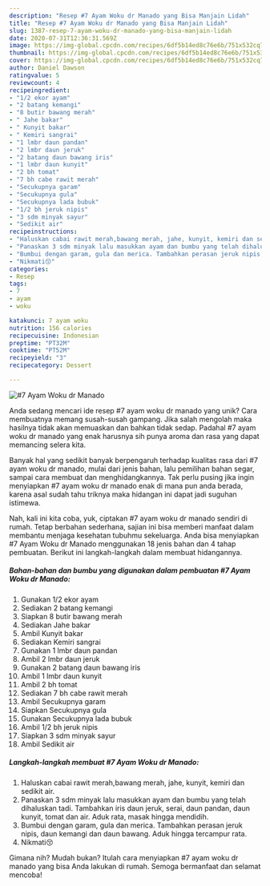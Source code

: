 ```yaml
---
description: "Resep #7 Ayam Woku dr Manado yang Bisa Manjain Lidah"
title: "Resep #7 Ayam Woku dr Manado yang Bisa Manjain Lidah"
slug: 1387-resep-7-ayam-woku-dr-manado-yang-bisa-manjain-lidah
date: 2020-07-31T12:36:31.569Z
image: https://img-global.cpcdn.com/recipes/6df5b14ed8c76e6b/751x532cq70/7-ayam-woku-dr-manado-foto-resep-utama.jpg
thumbnail: https://img-global.cpcdn.com/recipes/6df5b14ed8c76e6b/751x532cq70/7-ayam-woku-dr-manado-foto-resep-utama.jpg
cover: https://img-global.cpcdn.com/recipes/6df5b14ed8c76e6b/751x532cq70/7-ayam-woku-dr-manado-foto-resep-utama.jpg
author: Daniel Dawson
ratingvalue: 5
reviewcount: 4
recipeingredient:
- "1/2 ekor ayam"
- "2 batang kemangi"
- "8 butir bawang merah"
- " Jahe bakar"
- " Kunyit bakar"
- " Kemiri sangrai"
- "1 lmbr daun pandan"
- "2 lmbr daun jeruk"
- "2 batang daun bawang iris"
- "1 lmbr daun kunyit"
- "2 bh tomat"
- "7 bh cabe rawit merah"
- "Secukupnya garam"
- "Secukupnya gula"
- "Secukupnya lada bubuk"
- "1/2 bh jeruk nipis"
- "3 sdm minyak sayur"
- "Sedikit air"
recipeinstructions:
- "Haluskan cabai rawit merah,bawang merah, jahe, kunyit, kemiri dan sedikit air."
- "Panaskan 3 sdm minyak lalu masukkan ayam dan bumbu yang telah dihaluskan tadi. Tambahkan iris daun jeruk, serai, daun pandan, daun kunyit, tomat dan air. Aduk rata, masak hingga mendidih."
- "Bumbui dengan garam, gula dan merica. Tambahkan perasan jeruk nipis, daun kemangi dan daun bawang. Aduk hingga tercampur rata."
- "Nikmati😚"
categories:
- Resep
tags:
- 7
- ayam
- woku

katakunci: 7 ayam woku 
nutrition: 156 calories
recipecuisine: Indonesian
preptime: "PT32M"
cooktime: "PT52M"
recipeyield: "3"
recipecategory: Dessert

---
```



![#7 Ayam Woku dr Manado](https://img-global.cpcdn.com/recipes/6df5b14ed8c76e6b/751x532cq70/7-ayam-woku-dr-manado-foto-resep-utama.jpg)

Anda sedang mencari ide resep #7 ayam woku dr manado yang unik? Cara membuatnya memang susah-susah gampang. Jika salah mengolah maka hasilnya tidak akan memuaskan dan bahkan tidak sedap. Padahal #7 ayam woku dr manado yang enak harusnya sih punya aroma dan rasa yang dapat memancing selera kita.

Banyak hal yang sedikit banyak berpengaruh terhadap kualitas rasa dari #7 ayam woku dr manado, mulai dari jenis bahan, lalu pemilihan bahan segar, sampai cara membuat dan menghidangkannya. Tak perlu pusing jika ingin menyiapkan #7 ayam woku dr manado enak di mana pun anda berada, karena asal sudah tahu triknya maka hidangan ini dapat jadi suguhan istimewa.




Nah, kali ini kita coba, yuk, ciptakan #7 ayam woku dr manado sendiri di rumah. Tetap berbahan sederhana, sajian ini bisa memberi manfaat dalam membantu menjaga kesehatan tubuhmu sekeluarga. Anda bisa menyiapkan #7 Ayam Woku dr Manado menggunakan 18 jenis bahan dan 4 tahap pembuatan. Berikut ini langkah-langkah dalam membuat hidangannya.

<!--inarticleads1-->

##### Bahan-bahan dan bumbu yang digunakan dalam pembuatan #7 Ayam Woku dr Manado:

1. Gunakan 1/2 ekor ayam
1. Sediakan 2 batang kemangi
1. Siapkan 8 butir bawang merah
1. Sediakan  Jahe bakar
1. Ambil  Kunyit bakar
1. Sediakan  Kemiri sangrai
1. Gunakan 1 lmbr daun pandan
1. Ambil 2 lmbr daun jeruk
1. Gunakan 2 batang daun bawang iris
1. Ambil 1 lmbr daun kunyit
1. Ambil 2 bh tomat
1. Sediakan 7 bh cabe rawit merah
1. Ambil Secukupnya garam
1. Siapkan Secukupnya gula
1. Gunakan Secukupnya lada bubuk
1. Ambil 1/2 bh jeruk nipis
1. Siapkan 3 sdm minyak sayur
1. Ambil Sedikit air




<!--inarticleads2-->

##### Langkah-langkah membuat #7 Ayam Woku dr Manado:

1. Haluskan cabai rawit merah,bawang merah, jahe, kunyit, kemiri dan sedikit air.
1. Panaskan 3 sdm minyak lalu masukkan ayam dan bumbu yang telah dihaluskan tadi. Tambahkan iris daun jeruk, serai, daun pandan, daun kunyit, tomat dan air. Aduk rata, masak hingga mendidih.
1. Bumbui dengan garam, gula dan merica. Tambahkan perasan jeruk nipis, daun kemangi dan daun bawang. Aduk hingga tercampur rata.
1. Nikmati😚




Gimana nih? Mudah bukan? Itulah cara menyiapkan #7 ayam woku dr manado yang bisa Anda lakukan di rumah. Semoga bermanfaat dan selamat mencoba!
